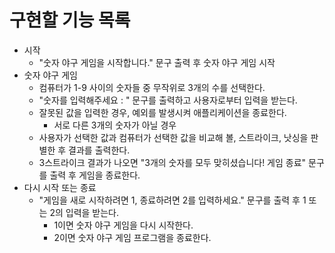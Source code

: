# 구현할 기능 목록

- 시작
  - "숫자 야구 게임을 시작합니다." 문구 출력 후 숫자 야구 게임 시작
- 숫자 야구 게임
  - 컴퓨터가 1-9 사이의 숫자들 중 무작위로 3개의 수를 선택한다.
  - "숫자를 입력해주세요 : " 문구를 출력하고 사용자로부터 입력을 받는다.
  - 잘못된 값을 입력한 경우, 예외를 발생시켜 애플리케이션을 종료한다.
    - 서로 다른 3개의 숫자가 아닐 경우
  - 사용자가 선택한 값과 컴퓨터가 선택한 값을 비교해 볼, 스트라이크, 낫싱을 판별한 후 결과를 출력한다.
  - 3스트라이크 결과가 나오면 "3개의 숫자를 모두 맞히셨습니다! 게임 종료" 문구를 출력 후 게임을 종료한다.
- 다시 시작 또는 종료
  - "게임을 새로 시작하려면 1, 종료하려면 2를 입력하세요." 문구를 출력 후 1 또는 2의 입력을 받는다.
    - 1이면 숫자 야구 게임을 다시 시작한다.
    - 2이면 숫자 야구 게임 프로그램을 종료한다.
